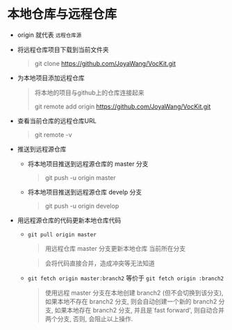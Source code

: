 # 本地仓库与远程仓库

- origin 就代表 `远程仓库源`

- 将远程仓库项目下载到当前文件夹

  > git clone https://github.com/JoyaWang/VocKit.git 

- 为本地项目添加远程仓库

  > 将本地的项目与github上的仓库连接起来
  >
  > git remote add origin https://github.com/JoyaWang/VocKit.git  

- 查看当前仓库的远程仓库URL

  > git remote -v 

- 推送到远程源仓库

  - 将本地项目推送到远程源仓库的 master 分支

    > git push -u origin master 

  - 将本地项目推送到远程源仓库 develp 分支

    > git push -u origin develop 

- 用远程源仓库的代码更新本地仓库代码

  - `git pull origin master`

    > 用远程仓库 master 分支更新本地仓库 当前所在分支

    > 会将代码直接合并，造成冲突等无法知道

  - `git fetch origin master:branch2` 等价于 `git fetch origin :branch2`

    > 使用远程 master 分支在本地创建 branch2 (但不会切换到该分支),
    > 如果本地不存在 branch2 分支, 则会自动创建一个新的 branch2 分支,
    > 如果本地存在 branch2 分支, 并且是`fast forward', 则自动合并两个分支, 否则, 会阻止以上操作.